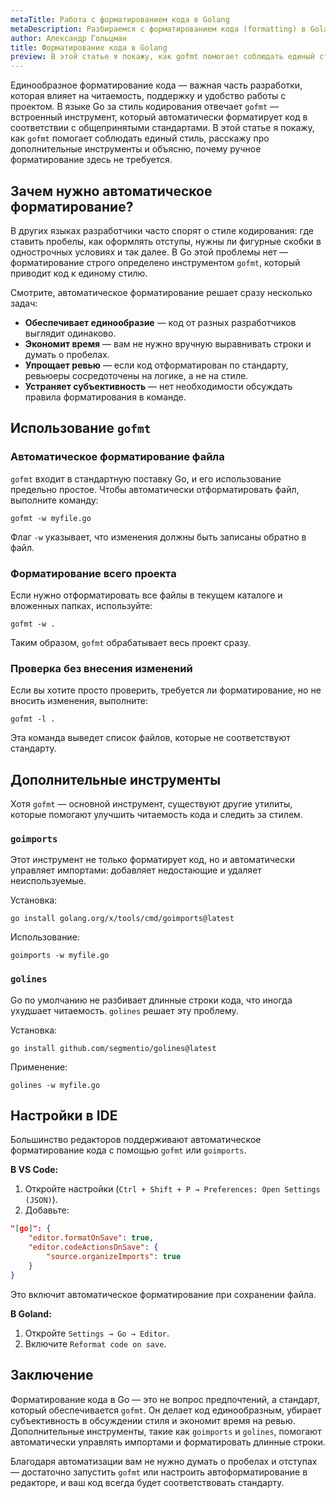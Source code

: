 ```yaml
---
metaTitle: Работа с форматированием кода в Golang
metaDescription: Разбираемся c форматированием кода (formatting) в Golang
author: Александр Гольцман
title: Форматирование кода в Golang
preview: В этой статье я покажу, как gofmt помогает соблюдать единый стиль, расскажу про дополнительные инструменты и объясню, почему ручное форматирование здесь не требуется.
---
```


Единообразное форматирование кода — важная часть разработки, которая влияет на читаемость, поддержку и удобство работы с проектом. В языке Go за стиль кодирования отвечает `gofmt` — встроенный инструмент, который автоматически форматирует код в соответствии с общепринятыми стандартами. В этой статье я покажу, как `gofmt` помогает соблюдать единый стиль, расскажу про дополнительные инструменты и объясню, почему ручное форматирование здесь не требуется.

## **Зачем нужно автоматическое форматирование?**

В других языках разработчики часто спорят о стиле кодирования: где ставить пробелы, как оформлять отступы, нужны ли фигурные скобки в однострочных условиях и так далее. В Go этой проблемы нет — форматирование строго определено инструментом `gofmt`, который приводит код к единому стилю.

Смотрите, автоматическое форматирование решает сразу несколько задач:

- **Обеспечивает единообразие** — код от разных разработчиков выглядит одинаково.
- **Экономит время** — вам не нужно вручную выравнивать строки и думать о пробелах.
- **Упрощает ревью** — если код отформатирован по стандарту, ревьюеры сосредоточены на логике, а не на стиле.
- **Устраняет субъективность** — нет необходимости обсуждать правила форматирования в команде.

## **Использование `gofmt`**

### **Автоматическое форматирование файла**

`gofmt` входит в стандартную поставку Go, и его использование предельно простое. Чтобы автоматически отформатировать файл, выполните команду:

```
gofmt -w myfile.go
```

Флаг `-w` указывает, что изменения должны быть записаны обратно в файл.

### **Форматирование всего проекта**

Если нужно отформатировать все файлы в текущем каталоге и вложенных папках, используйте:

```
gofmt -w .
```

Таким образом, `gofmt` обрабатывает весь проект сразу.

### **Проверка без внесения изменений**

Если вы хотите просто проверить, требуется ли форматирование, но не вносить изменения, выполните:

```
gofmt -l .
```

Эта команда выведет список файлов, которые не соответствуют стандарту.

## **Дополнительные инструменты**

Хотя `gofmt` — основной инструмент, существуют другие утилиты, которые помогают улучшить читаемость кода и следить за стилем.

### **`goimports`**

Этот инструмент не только форматирует код, но и автоматически управляет импортами: добавляет недостающие и удаляет неиспользуемые.

Установка:

```
go install golang.org/x/tools/cmd/goimports@latest
```

Использование:

```
goimports -w myfile.go
```

### **`golines`**

Go по умолчанию не разбивает длинные строки кода, что иногда ухудшает читаемость. `golines` решает эту проблему.

Установка:

```
go install github.com/segmentio/golines@latest
```

Применение:

```
golines -w myfile.go
```

## **Настройки в IDE**

Большинство редакторов поддерживают автоматическое форматирование кода с помощью `gofmt` или `goimports`.

**В VS Code:**

1. Откройте настройки (`Ctrl + Shift + P → Preferences: Open Settings (JSON)`).
2. Добавьте:

```json
"[go]": {
    "editor.formatOnSave": true,
    "editor.codeActionsOnSave": {
        "source.organizeImports": true
    }
}
```

Это включит автоматическое форматирование при сохранении файла.

**В Goland:**

1. Откройте `Settings → Go → Editor`.
2. Включите `Reformat code on save`.

## **Заключение**

Форматирование кода в Go — это не вопрос предпочтений, а стандарт, который обеспечивается `gofmt`. Он делает код единообразным, убирает субъективность в обсуждении стиля и экономит время на ревью. Дополнительные инструменты, такие как `goimports` и `golines`, помогают автоматически управлять импортами и форматировать длинные строки.

Благодаря автоматизации вам не нужно думать о пробелах и отступах — достаточно запустить `gofmt` или настроить автоформатирование в редакторе, и ваш код всегда будет соответствовать стандарту.
